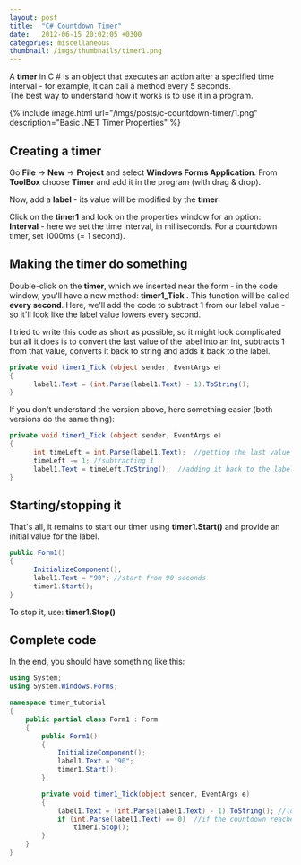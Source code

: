 ```yaml
---
layout: post
title:  "C# Countdown Timer"
date:   2012-06-15 20:02:05 +0300
categories: miscellaneous
thumbnail: /imgs/thumbnails/timer1.png
---
```


A **timer** in C # is an object that executes an action after a specified time interval - for example, it can call a method every 5 seconds.  
The best way to understand how it works is to use it in a program.

{% include image.html url="/imgs/posts/c-countdown-timer/1.png" description="Basic .NET Timer Properties" %}

## Creating a timer

Go **File** -> **New** -> **Project** and select **Windows Forms Application**. From **ToolBox** choose **Timer** and add it in the program (with drag & drop).

Now, add a **label** - its value will be modified by the **timer**.

Click on the **timer1** and look on the properties window for an option:  
  **Interval** - here we set the time interval, in milliseconds. For a countdown timer, set 1000ms (= 1 second).

## Making the timer do something

Double-click on the **timer**, which we inserted near the form - in the code window, you'll have a new method: **timer1_Tick** . This function will be called **every second**. Here, we'll add the code to subtract 1 from our label value - so it'll look like the label value lowers every second.

I tried to write this code as short as possible, so it might look complicated but all it does is to convert the last value of the label into an int, subtracts 1 from that value, converts it back to string and adds it back to the label.

```csharp
private void timer1_Tick (object sender, EventArgs e)
{
      label1.Text = (int.Parse(label1.Text) - 1).ToString();     
}
```

If you don't understand the version above, here something easier (both versions do the same thing):

```csharp
private void timer1_Tick (object sender, EventArgs e)
{
      int timeLeft = int.Parse(label1.Text);  //getting the last value (the one from the label)
      timeLeft -= 1; //subtracting 1
      label1.Text = timeLeft.ToString();  //adding it back to the label.      
}
```

## Starting/stopping it

That's all, it remains to start our timer using **timer1.Start()** and provide an initial value for the label.

```csharp
public Form1()
{
      InitializeComponent();
      label1.Text = "90"; //start from 90 seconds
      timer1.Start();  
}
```

To stop it, use: **timer1.Stop()**

## Complete code

In the end, you should have something like this:

```csharp
using System;
using System.Windows.Forms;

namespace timer_tutorial
{
    public partial class Form1 : Form
    {
        public Form1()
        {
            InitializeComponent();
            label1.Text = "90";
            timer1.Start();
        }

        private void timer1_Tick(object sender, EventArgs e)
        {
            label1.Text = (int.Parse(label1.Text) - 1).ToString(); //lowering the value - explained above
            if (int.Parse(label1.Text) == 0)  //if the countdown reaches '0', we stop it
                timer1.Stop();
        }
    }
}
```